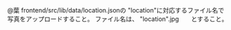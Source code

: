 @葉
frontend/src/lib/data/location.jsonの
"location"に対応するファイル名で写真をアップロードすること。
ファイル名は、
"location".jpg　　とすること。